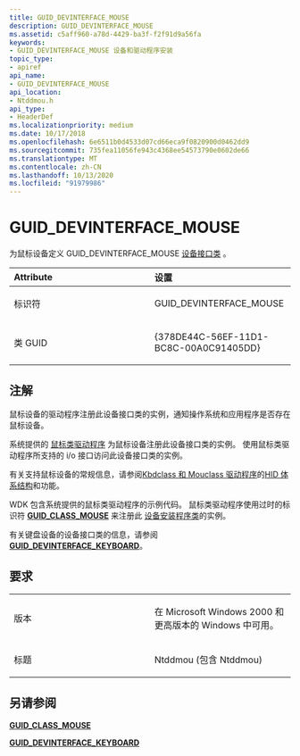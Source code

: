```yaml
---
title: GUID_DEVINTERFACE_MOUSE
description: GUID_DEVINTERFACE_MOUSE
ms.assetid: c5aff960-a78d-4429-ba3f-f2f91d9a56fa
keywords:
- GUID_DEVINTERFACE_MOUSE 设备和驱动程序安装
topic_type:
- apiref
api_name:
- GUID_DEVINTERFACE_MOUSE
api_location:
- Ntddmou.h
api_type:
- HeaderDef
ms.localizationpriority: medium
ms.date: 10/17/2018
ms.openlocfilehash: 6e6511b0d4533d07cd66eca9f0820900d0462dd9
ms.sourcegitcommit: 735fea11056fe943c4368ee54573790e0602de66
ms.translationtype: MT
ms.contentlocale: zh-CN
ms.lasthandoff: 10/13/2020
ms.locfileid: "91979986"
---
```

# <a name="guid_devinterface_mouse"></a>GUID_DEVINTERFACE_MOUSE


为鼠标设备定义 GUID_DEVINTERFACE_MOUSE [设备接口类](./overview-of-device-interface-classes.md) 。

<table>
<colgroup>
<col width="50%" />
<col width="50%" />
</colgroup>
<thead>
<tr class="header">
<th align="left">Attribute</th>
<th align="left">设置</th>
</tr>
</thead>
<tbody>
<tr class="odd">
<td align="left"><p>标识符</p></td>
<td align="left"><p>GUID_DEVINTERFACE_MOUSE</p></td>
</tr>
<tr class="even">
<td align="left"><p>类 GUID</p></td>
<td align="left"><p>{378DE44C-56EF-11D1-BC8C-00A0C91405DD}</p></td>
</tr>
</tbody>
</table>

 

<a name="remarks"></a>注解
-------

鼠标设备的驱动程序注册此设备接口类的实例，通知操作系统和应用程序是否存在鼠标设备。

系统提供的 [鼠标类驱动程序](../hid/keyboard-and-mouse-class-drivers.md) 为鼠标设备注册此设备接口类的实例。 使用鼠标类驱动程序所支持的 i/o 接口访问此设备接口类的实例。

有关支持鼠标设备的常规信息，请参阅[Kbdclass 和 Mouclass 驱动程序](../hid/keyboard-and-mouse-class-drivers.md)的[HID 体系结构](../hid/hid-architecture.md)和功能。

WDK 包含系统提供的鼠标类驱动程序的示例代码。 鼠标类驱动程序使用过时的标识符 [**GUID_CLASS_MOUSE**](guid-class-mouse.md) 来注册此 [设备安装程序类](./overview-of-device-setup-classes.md)的实例。

有关键盘设备的设备接口类的信息，请参阅 [**GUID_DEVINTERFACE_KEYBOARD**](guid-devinterface-keyboard.md)。

<a name="requirements"></a>要求
------------

<table>
<colgroup>
<col width="50%" />
<col width="50%" />
</colgroup>
<tbody>
<tr class="odd">
<td align="left"><p>版本</p></td>
<td align="left"><p>在 Microsoft Windows 2000 和更高版本的 Windows 中可用。</p></td>
</tr>
<tr class="even">
<td align="left"><p>标题</p></td>
<td align="left">Ntddmou (包含 Ntddmou) </td>
</tr>
</tbody>
</table>

## <a name="see-also"></a>另请参阅


[**GUID_CLASS_MOUSE**](guid-class-mouse.md)

[**GUID_DEVINTERFACE_KEYBOARD**](guid-devinterface-keyboard.md)

 

